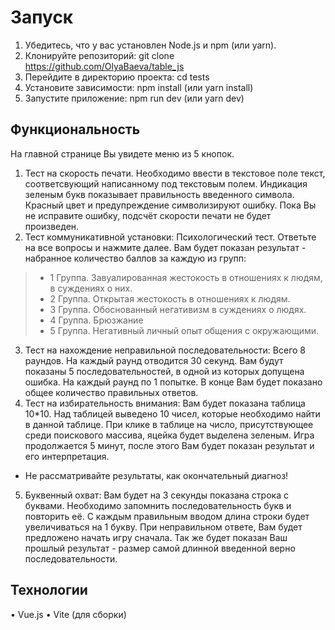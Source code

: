 
# Запуск
1. Убедитесь, что у вас установлен Node.js и npm (или yarn).
2. Клонируйте репозиторий: git clone https://github.com/OlyaBaeva/table_js
3. Перейдите в директорию проекта: cd tests
4. Установите зависимости: npm install (или yarn install)
5. Запустите приложение: npm run dev (или yarn dev)

## Функциональность
На главной странице Вы увидете меню из 5 кнопок. 
1. Тест на скорость печати. Необходимо ввести в текстовое поле текст, соответсвующий написанному под текстовым полем. Индикация зеленым букв показывает правильность введенного символа. Красный цвет и предупреждение символизируют ошибку. Пока Вы не исправите ошибку, подсчёт скорости печати не будет произведен.  
2. Тест коммуникативной установки: Психологический тест. Ответьте на все вопросы и нажмите далее. Вам будет показан результат - набранное количество баллов за каждую из групп:
> - 1 Группа. Завуалированная жестокость в отношениях к людям, в суждениях о них.
> - 2 Группа. Открытая жестокость в отношениях к людям.
> - 3 Группа. Обоснованный негативизм в суждениях о людях.
> - 4 Группа. Брюзжание
> - 5 Группа. Негативный личный опыт общения с окружающими.
3. Тест на нахождение неправильной последовательности:  Всего 8 раундов. На каждый раунд отводится 30 секунд. Вам будут показаны 5 последовательностей, в одной из которых допущена ошибка. На каждый раунд по 1 попытке. В конце Вам будет показано общее количество правильных ответов.
4. Тест на избирательность внимания:  Вам будет показана таблица 10*10. Над таблицей выведено 10 чисел, которые необходимо найти в данной таблице. При клике в таблице на число, присутствующее среди поискового массива, яцейка будет выделена зеленым. Игра продолжается 5 минут, после этого Вам будет показан результат и его интерпретация. 
* Не рассматривайте результаты, как окончательный диагноз! 
5. Буквенный охват:  Вам будет на 3 секунды показана строка с буквами. Необходимо запомнить последовательность букв и повторить её. С каждым правильным вводом длина строки будет увеличиваться на 1 букву. При неправильном ответе, Вам будет предложено начать игру сначала. Так же будет показан Ваш прошлый результат - размер самой длинной введенной верно последовательности.

## Технологии

• Vue.js
• Vite (для сборки)
